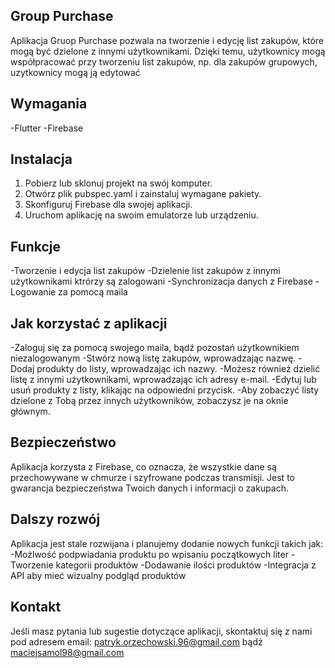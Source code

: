 ## Group Purchase 
Aplikacja Gruop Purchase pozwala na tworzenie i edycję list zakupów, które mogą być dzielone z innymi użytkownikami. Dzięki temu, użytkownicy mogą współpracować przy tworzeniu list zakupów, np. dla zakupów grupowych, uzytkownicy mogą ją edytować

## Wymagania
-Flutter
-Firebase

## Instalacja
1. Pobierz lub sklonuj projekt na swój komputer.
2. Otwórz plik pubspec.yaml i zainstaluj wymagane pakiety.
3. Skonfiguruj Firebase dla swojej aplikacji.
4. Uruchom aplikację na swoim emulatorze lub urządzeniu.

## Funkcje
-Tworzenie i edycja list zakupów
-Dzielenie list zakupów z innymi użytkownikami ktrórzy są zalogowani
-Synchronizacja danych z Firebase
-Logowanie za pomocą maila 

## Jak korzystać z aplikacji
-Zaloguj się za pomocą swojego maila, bądź pozostań użytkownikiem niezalogowanym
-Stwórz nową listę zakupów, wprowadzając nazwę.
-Dodaj produkty do listy, wprowadzając ich nazwy.
-Możesz również dzielić listę z innymi użytkownikami, wprowadzając ich adresy e-mail.
-Edytuj lub usuń produkty z listy, klikając na odpowiedni przycisk.
-Aby zobaczyć listy dzielone z Tobą przez innych użytkowników, zobaczysz je na oknie głównym.

## Bezpieczeństwo
Aplikacja korzysta z Firebase, co oznacza, że wszystkie dane są przechowywane w chmurze i szyfrowane podczas transmisji. Jest to gwarancja bezpieczeństwa Twoich danych i informacji o zakupach.

## Dalszy rozwój
Aplikacja jest stale rozwijana i planujemy dodanie nowych funkcji takich jak:
-Możlwość podpwiadania produktu po wpisaniu początkowych liter
-Tworzenie kategorii produktów
-Dodawanie ilości produktów
-Integracja z API aby mieć wizualny podgląd produktów

## Kontakt
Jeśli masz pytania lub sugestie dotyczące aplikacji, skontaktuj się z nami pod adresem email: patryk.orzechowski.96@gmail.com bądź maciejsamol98@gmail.com
